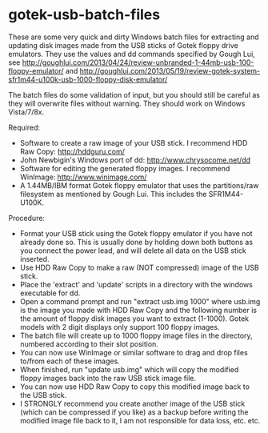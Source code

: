 # gotek-usb-batch-files
These are some very quick and dirty Windows batch files for extracting and updating disk images made from the USB sticks of Gotek floppy drive emulators. They use the values and dd commands specified by Gough Lui, see http://goughlui.com/2013/04/24/review-unbranded-1-44mb-usb-100-floppy-emulator/ and http://goughlui.com/2013/05/19/review-gotek-system-sfr1m44-u100k-usb-1000-floppy-disk-emulator/

The batch files do some validation of input, but you should still be careful as they will overwrite files without warning. They should work on Windows Vista/7/8x.

Required:
* Software to create a raw image of your USB stick. I recommend HDD Raw Copy: http://hddguru.com/
* John Newbigin's Windows port of dd: http://www.chrysocome.net/dd
* Software for editing the generated floppy images. I recommend WinImage: http://www.winimage.com/
* A 1.44MB/IBM format Gotek floppy emulator that uses the partitions/raw filesystem as mentioned by Gough Lui. This includes the SFR1M44-U100K.

Procedure:
* Format your USB stick using the Gotek floppy emulator if you have not already done so. This is usually done by holding down both buttons as you connect the power lead, and will delete all data on the USB stick inserted. 
* Use HDD Raw Copy to make a raw (NOT compressed) image of the USB stick.
* Place the 'extract' and 'update' scripts in a directory with the windows executable for dd.
* Open a command prompt and run "extract usb.img 1000" where usb.img is the image you made with HDD Raw Copy and the following number is the amount of floppy disk images you want to extract (1-1000). Gotek models with 2 digit displays only support 100 floppy images.
* The batch file will create up to 1000 floppy image files in the directory, numbered according to their slot position.
* You can now use WinImage or similar software to drag and drop files to/from each of these images.
* When finished, run "update usb.img" which will copy the modified floppy images back into the raw USB stick image file.
* You can now use HDD Raw Copy to copy this modified image back to the USB stick.
* I STRONGLY recommend you create another image of the USB stick (which can be compressed if you like) as a backup before writing the modified image file back to it, I am not responsible for data loss, etc. etc.
